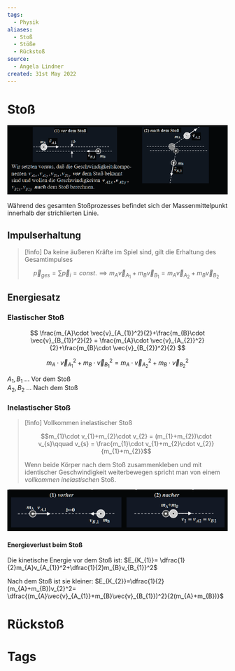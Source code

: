 ```yaml
---
tags:
  - Physik
aliases:
  - Stoß
  - Stöße
  - Rückstoß
source:
  - Angela Lindner
created: 31st May 2022
---
```


# Stoß

![](assets/Pasted%20image%2020240124235139.png)

Während des gesamten Stoßprozesses befindet sich der Massenmittelpunkt innerhalb der strichlierten Linie.

## Impulserhaltung

> [!info] Da keine äußeren Kräfte im Spiel sind, gilt die Erhaltung des Gesamtimpulses  
>
> $$\vec{p}_{ges} = \sum \vec{p}_{i}=const. \implies m_{A}\vec{v}_{A_{1}}+m_{B}\vec{v}_{B_{1}}=m_{A}\vec{v}_{A_{2}}+m_{B}\vec{v}_{B_{2}}$$

## Energiesatz

### Elastischer Stoß

$$
\frac{m_{A}\cdot \vec{v}_{A_{1}}^2}{2}+\frac{m_{B}\cdot \vec{v}_{B_{1}}^2}{2} = \frac{m_{A}\cdot \vec{v}_{A_{2}}^2}{2}+\frac{m_{B}\cdot \vec{v}_{B_{2}}^2}{2}
$$

$$
m_{A}\cdot \vec{v}_{A_{1}}^2+m_{B}\cdot \vec{v}_{B_{1}}^2 = m_{A}\cdot \vec{v}_{A_{2}}^2 +m_{B}\cdot \vec{v}_{B_{2}}^2
$$

$A_{1}, B_{1}$ … Vor dem Stoß  
$A_{2}, B_{2}$ … Nach dem Stoß

### Inelastischer Stoß

> [!info] Vollkommen inelastischer Stoß  
>
> $$m_{1}\cdot v_{1}+m_{2}\cdot v_{2} = (m_{1}+m_{2})\cdot v_{s}\qquad v_{s} = \frac{m_{1}\cdot v_{1}+m_{2}\cdot v_{2}}{m_{1}+m_{2}}$$
>
> Wenn beide Körper nach dem Stoß zusammenkleben und mit identischer Geschwindigkeit weiterbewegen spricht man von einem *vollkommen inelastischen* Stoß.

![](assets/Pasted%20image%2020240125000536.png)

#### Energieverlust beim Stoß

Die kinetische Energie vor dem Stoß ist: $E_{K_{1}}= \dfrac{1}{2}m_{A}v_{A_{1}}^2+\dfrac{1}{2}m_{B}v_{B_{1}}^2$

Nach dem Stoß ist sie kleiner: $E_{K_{2}}=\dfrac{1}{2}(m_{A}+m_{B})v_{2}^2= \dfrac{(m_{A}\vec{v}_{A_{1}}+m_{B}\vec{v}_{B_{1}})^2}{2(m_{A}+m_{B})}$

# Rückstoß

# Tags